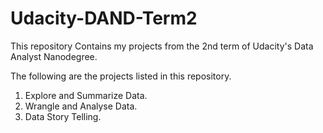 # Udacity-DAND-Term2
This repository Contains my projects from the 2nd term of Udacity's Data Analyst Nanodegree.

The following are the projects listed in this repository.
1. Explore and Summarize Data.
2. Wrangle and Analyse Data.
3. Data Story Telling.

